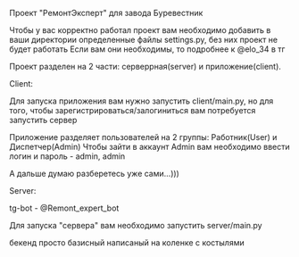 Проект "РемонтЭксперт" для завода Буревестник

Чтобы у вас корректно работал проект вам необходимо добавить в ваши директории определенные файлы settings.py, без них
проект не будет работать
Если вам они необходимы, то подробнее к @elo_34 в тг

Проект разделен на 2 части: серверрная(server) и приложение(client).

Client:

Для запуска приложения вам нужно запустить client/main.py, но для того, чтобы зарегистрироваться/залогиниться вам
потребуется запустить сервер

Приложение разделяет пользователей на 2 группы:
Работник(User) и Диспетчер(Admin)
Чтобы зайти в аккаунт Admin вам необходимо ввести логин и пароль - admin, admin

А дальше думаю разберетесь уже сами...)))

Server:

tg-bot - @Remont_expert_bot

Для запуска "сервера" вам необходимо запустить server/main.py

бекенд просто базисный написаный на коленке с костылями